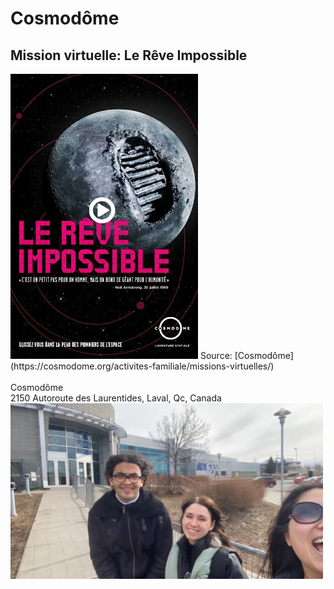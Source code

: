 <h1>Cosmodôme</h1>
<h2>Mission virtuelle: Le Rêve Impossible</h2>
<img src="medias/affiche_reve_impossible.PNG" width="300">
Source: [Cosmodôme](https://cosmodome.org/activites-familiale/missions-virtuelles/)
<br>
<br>
Cosmodôme <br>
2150 Autoroute des Laurentides, Laval, Qc, Canada <br>
<img src="medias/moi_mouhmoud_manu_cosmodome.png" width="500">
